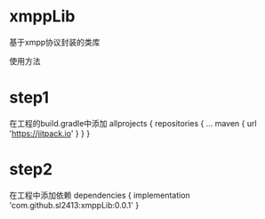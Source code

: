 # xmppLib
基于xmpp协议封装的类库

使用方法

# step1
在工程的build.gradle中添加
allprojects {
	repositories {
		...
		maven { url 'https://jitpack.io' }
	}
}
# step2
在工程中添加依赖
dependencies {
   implementation 'com.github.sl2413:xmppLib:0.0.1'
}

  
